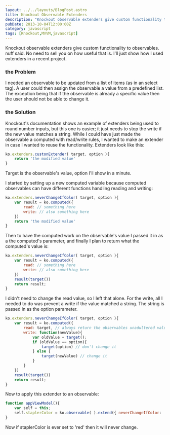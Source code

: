 ```yaml
---
layout: ../../layouts/BlogPost.astro
title: Knockout Observable Extenders
description: "Knockout observable extenders give custom functionality to observables. nuff said. No need to sell you on how useful that is. I'll just show how I used extenders in a recent project."
pubDate: 2013-10-04T12:00:00Z
category: javascript
tags: [Knockout,MVVM,javascript]
---
```


Knockout observable extenders give custom functionality to observables. nuff said. No need to sell you on how useful that is. I'll just show how I used extenders in a recent project.

### the Problem

I needed an observable to be updated from a list of items (as in an select tag). A user could then assign the observable a value from a predefined list. The exception being that if the observable is already a specific value then the user should not be able to change it. 

### the Solution

Knockout's documentation shows an example of extenders being used to round number inputs, but this one is easier; it just needs to stop the write if the new value matches a string. While I could have just made the observable a computed with read/write rules, I wanted to make an extender in case I wanted to reuse the functionality. Extenders look like this: 

```javascript
ko.extenders.custonExtender( target, option ){
    return 'the modified value'
}
```

Target is the observable's value, option I'll show in a minute. 

I started by setting up a new computed variable because computed observables can have different functions handling reading and writing:

```javascript
ko.extenders.neverChangeIfColor( target, option ){
    var result = ko.computed({
        read: // something here
        write: // also something here
    })
    return 'the modified value'
}
```

Then to have the computed work on the observable's value I passed it in as a the computed's parameter, and finally I plan to return what the computed's value is:

```javascript
ko.extenders.neverChangeIfColor( target, option ){
    var result = ko.computed({
        read: // something here
        write: // also something here
    })
    result(target())
    return result;
}
```

I didn't need to change the read value, so I left that alone. For the write, all I needed to do was prevent a write if the value matched a string. The string is passed in as the option parameter.

```javascript
ko.extenders.neverChangeIfColor( target, option ){
    var result = ko.computed({
        read: target, // always return the observables unadultered value
        write: function(newValue){
            var oldValue = target();
            if (oldValue == option){
                target(option) // don't change it
            } else {
                target(newValue) // change it
            }
        }
    })
    result(target())
    return result;
}
```

Now to apply this extender to an observable:

```javascript
function appViewModel(){
    var self = this;
    self.staplerColor = ko.observable( ).extend({ neverChangeIfColor: 'red' })
}
```

Now if staplerColor is ever set to 'red' then it will never change.
